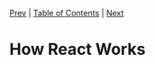 [Prev][prev]
|
[Table of Contents](../)
|
[Next][next]

[prev]: ../ch3
[next]: ../ch5

# How React Works